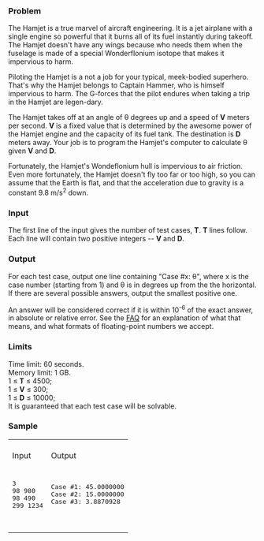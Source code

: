 <p><h3>Problem</h3>
<p>
The Hamjet is a true marvel of aircraft engineering. It is a jet airplane with a single engine so powerful that it burns all of its fuel instantly during takeoff. The Hamjet doesn't have any wings because who needs them when the fuselage is made of a special Wonderflonium isotope that makes it impervious to harm.
</p>

<p>
Piloting the Hamjet is a not a job for your typical, meek-bodied superhero. That's why the Hamjet belongs to Captain Hammer, who is himself impervious to harm. The G-forces that the pilot endures when taking a trip in the Hamjet are legen-dary.
</p>

<p>
The Hamjet takes off at an angle of θ degrees up and a speed of <b>V</b> meters per second. <b>V</b> is a fixed value that is determined by the awesome power of the Hamjet engine and the capacity of its fuel tank. The destination is <b>D</b> meters away. Your job is to program the Hamjet's computer to calculate θ given <b>V</b> and <b>D</b>.
</p>

<p>
Fortunately, the Hamjet's Wondeflonium hull is impervious to air friction. Even more fortunately, the Hamjet doesn't fly too far or too high, so you can assume that the Earth is flat, and that the acceleration due to gravity is a constant 9.8 <nobr>m/s<sup>2</sup></nobr> down.
</p>

<h3>Input</h3>
<p>
The first line of the input gives the number of test cases, <b>T</b>.  <b>T</b> lines follow.  Each line will contain two positive integers -- <b>V</b> and <b>D</b>.
</p>

<h3>Output</h3>
<p>
For each test case, output one line containing "Case #x: θ", where x is the case number (starting from 1) and θ is in degrees up from the the horizontal. If there are several possible answers, output the smallest positive one.
</p>

<p>
An answer will be considered correct if it is within 10<sup>-6</sup> of the exact answer, in absolute or relative error. See the <a href="/codejam/faq.html#floating_point" target="_blank">FAQ</a> for an explanation of what that means, and what formats of floating-point numbers we accept.
</p>

<h3>Limits</h3>
<p>
Time limit: 60 seconds.<br>
Memory limit: 1 GB.<br>
1 ≤ <b>T</b> ≤ 4500;<br>
1 ≤ <b>V</b> ≤ 300;<br>
1 ≤ <b>D</b> ≤ 10000;<br>
It is guaranteed that each test case will be solvable.
</p>

  <h3>Sample</h3>
  <div class="problem-io-wrapper">
  <table>
  <tbody><tr>
  <td>
  <br>
  <span class="io-table-header">Input</span>
  <br>&nbsp;
  </td>
  <td>
  <br>
  <span class="io-table-header">Output</span>
  <br>&nbsp;
  </td>
  </tr>
  <tr>
  <td>
  <pre class="io-content">3
98 980
98 490
299 1234

  </pre>
  </td>
  <td>
  <pre class="io-content">Case #1: 45.0000000
Case #2: 15.0000000
Case #3: 3.8870928

  </pre>
  </td></tr></tbody></table>
  </div>
  </p>
